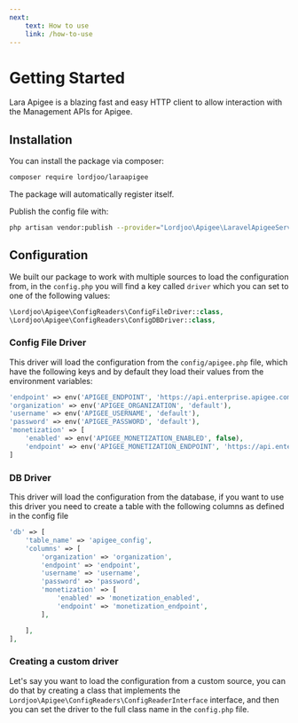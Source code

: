 ```yaml
---
next:
    text: How to use
    link: /how-to-use
---
```


# Getting Started
Lara Apigee is a blazing fast and easy HTTP client to allow interaction with the Management APIs for Apigee.

## Installation

You can install the package via composer:

```bash
composer require lordjoo/laraapigee
```
The package will automatically register itself.

Publish the config file with:
```bash
php artisan vendor:publish --provider="Lordjoo\Apigee\LaravelApigeeServiceProvider" --tag="config"
```

## Configuration
We built our package to work with multiple sources to load the configuration from, in the `config.php` you will find a key called `driver` which you can set to one of the following values:
```php
\Lordjoo\Apigee\ConfigReaders\ConfigFileDriver::class,
\Lordjoo\Apigee\ConfigReaders\ConfigDBDriver::class,
```

### Config File Driver
This driver will load the configuration from the `config/apigee.php` file, which have the following keys and by default they load their values from the environment variables:
```php
'endpoint' => env('APIGEE_ENDPOINT', 'https://api.enterprise.apigee.com/v1'),
'organization' => env('APIGEE_ORGANIZATION', 'default'),
'username' => env('APIGEE_USERNAME', 'default'),
'password' => env('APIGEE_PASSWORD', 'default'),
'monetization' => [
    'enabled' => env('APIGEE_MONETIZATION_ENABLED', false),
    'endpoint' => env('APIGEE_MONETIZATION_ENDPOINT', 'https://api.enterprise.apigee.com/v1/mint/organizations'),
]
```

### DB Driver
This driver will load the configuration from the database, if you want to use this driver you need to create a table with the following columns as defined in the config file 
```php
'db' => [
    'table_name' => 'apigee_config',
    'columns' => [
        'organization' => 'organization',
        'endpoint' => 'endpoint',
        'username' => 'username',
        'password' => 'password',
        'monetization' => [
            'enabled' => 'monetization_enabled',
            'endpoint' => 'monetization_endpoint',
        ],

    ],
],
```

### Creating a custom driver
Let's say you want to load the configuration from a custom source,
you can do that by creating a class that implements the `Lordjoo\Apigee\ConfigReaders\ConfigReaderInterface` interface, 
and then you can set the driver to the full class name in the `config.php` file.

